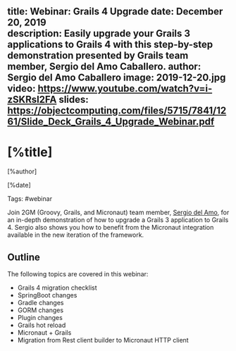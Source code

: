 title: Webinar: Grails 4 Upgrade
date: December 20, 2019  
description: Easily upgrade your Grails 3 applications to Grails 4 with this step-by-step demonstration presented by Grails team member, Sergio del Amo Caballero.
author: Sergio del Amo Caballero
image: 2019-12-20.jpg
video: https://www.youtube.com/watch?v=i-zSKRsI2FA
slides: https://objectcomputing.com/files/5715/7841/1261/Slide_Deck_Grails_4_Upgrade_Webinar.pdf  
---

# [%title]

[%author]

[%date] 

Tags: #webinar

Join 2GM (Groovy, Grails, and Micronaut) team member, [Sergio del Amo](https://objectcomputing.com/products/2gm-team#caballero), for an in-depth demonstration of how to upgrade a Grails 3 application to Grails 4. Sergio also shows you how to benefit from the Micronaut integration available in the new iteration of the framework.

## Outline

The following topics are covered in this webinar:

*   Grails 4 migration checklist
*   SpringBoot changes
*   Gradle changes
*   GORM changes
*   Plugin changes
*   Grails hot reload
*   Micronaut + Grails
*   Migration from Rest client builder to Micronaut HTTP client
